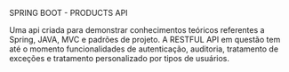 SPRING BOOT - PRODUCTS API

Uma api criada para demonstrar conhecimentos teóricos referentes a Spring, JAVA, MVC e padrões de projeto. A RESTFUL API em questão tem até o momento funcionalidades de autenticação, auditoria, tratamento de exceções e tratamento personalizado por tipos de usuários.
